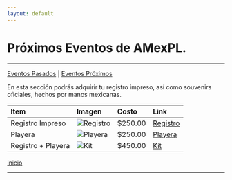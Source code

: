 ```yaml
---
layout: default
---
```


# Próximos Eventos de AMexPL.
***
[Eventos Pasados](https://www.google.com) | [Eventos Próximos](https://www.google.com) 

En esta sección podrás adquirir tu registro impreso, así como souvenirs oficiales, hechos por manos mexicanas.

| Item| Imagen| Costo| Link|
|:-------------|:------------------|:------|:----|
| Registro Impreso| ![Registro](https://http2.mlstatic.com/D_NQ_NP_678250-MLM40208342119_122019-O.jpg)| $250.00| [Registro](https://www.google.com)|
| Playera | ![Playera](https://images.rappi.com.mx/products/981674169-1623086696415.jpg?d=240x240)| $250.00| [Playera](https://www.google.com)|
| Registro + Playera | ![Kit](https://pbs.twimg.com/profile_images/3406596174/039381fd4130b410b79e076a1375a42f.jpeg) | $450.00|[Kit](https://www.google.com)|

[inicio](./)

***
